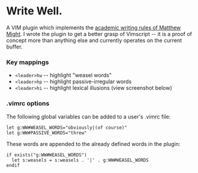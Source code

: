 # Write Well.

A VIM plugin which implements the [academic writing rules of Matthew Might](http://matt.might.net/articles/shell-scripts-for-passive-voice-weasel-words-duplicates/). I wrote the plugin to get a better grasp of Vimscript -- it is a proof of concept more than anything else and currently operates on the current buffer.

### Key mappings

- `<leader>hw` -- highlight "weasel words"
- `<leader>hp` -- highlight passive-irregular words
- `<leader>hi` -- highlight lexical illusions (view screenshot below)

### .vimrc options

The following global variables can be added to a user's .vimrc file:

    let g:WW#WEASEL_WORDS="obviously|(of course)"
    let g:WW#PASSIVE_WORDS="threw"

These words are appended to the already defined words in the plugin:

    if exists("g:WW#WEASEL_WORDS")
      let s:weasels = s:weasels . '|' . g:WW#WEASEL_WORDS
    endif
